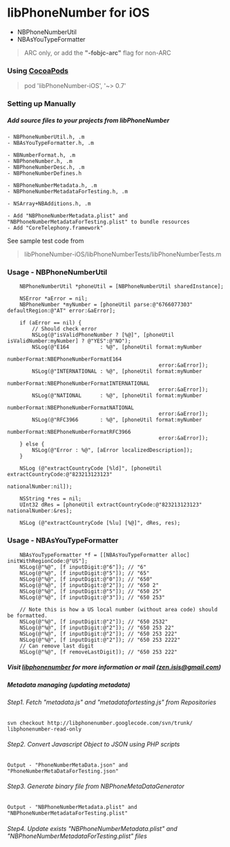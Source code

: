 # **libPhoneNumber for iOS** 

 - NBPhoneNumberUtil
 - NBAsYouTypeFormatter

> ARC only, or add the **"-fobjc-arc"** flag for non-ARC
 
### Using [CocoaPods](http://cocoapods.org/?q=libPhoneNumber-iOS)
> pod 'libPhoneNumber-iOS', '~> 0.7'

### Setting up Manually
##### Add source files to your projects from libPhoneNumber
    - NBPhoneNumberUtil.h, .m
    - NBAsYouTypeFormatter.h, .m
    
    - NBNumberFormat.h, .m
    - NBPhoneNumber.h, .m
    - NBPhoneNumberDesc.h, .m
    - NBPhoneNumberDefines.h
    
    - NBPhoneNumberMetadata.h, .m
    - NBPhoneNumberMetadataForTesting.h, .m
    
    - NSArray+NBAdditions.h, .m
    
    - Add "NBPhoneNumberMetadata.plist" and "NBPhoneNumberMetadataForTesting.plist" to bundle resources
    - Add "CoreTelephony.framework"

See sample test code from
> libPhoneNumber-iOS/libPhoneNumberTests/libPhoneNumberTests.m 

### Usage - **NBPhoneNumberUtil**
```obj-c
    NBPhoneNumberUtil *phoneUtil = [NBPhoneNumberUtil sharedInstance];
    
    NSError *aError = nil;
    NBPhoneNumber *myNumber = [phoneUtil parse:@"6766077303" defaultRegion:@"AT" error:&aError];
    
    if (aError == nil) {
        // Should check error
        NSLog(@"isValidPhoneNumber ? [%@]", [phoneUtil isValidNumber:myNumber] ? @"YES":@"NO");
        NSLog(@"E164          : %@", [phoneUtil format:myNumber 
                                          numberFormat:NBEPhoneNumberFormatE164 
                                                 error:&aError]);
        NSLog(@"INTERNATIONAL : %@", [phoneUtil format:myNumber 
                                          numberFormat:NBEPhoneNumberFormatINTERNATIONAL 
                                                 error:&aError]);
        NSLog(@"NATIONAL      : %@", [phoneUtil format:myNumber 
                                          numberFormat:NBEPhoneNumberFormatNATIONAL 
                                                 error:&aError]);
        NSLog(@"RFC3966       : %@", [phoneUtil format:myNumber
                                          numberFormat:NBEPhoneNumberFormatRFC3966 
                                                 error:&aError]);
    } else {
        NSLog(@"Error : %@", [aError localizedDescription]);
    }
    
    NSLog (@"extractCountryCode [%ld]", [phoneUtil extractCountryCode:@"823213123123" 
                                                       nationalNumber:nil]);
    
    NSString *res = nil;
    UInt32 dRes = [phoneUtil extractCountryCode:@"823213123123" nationalNumber:&res];
    
    NSLog (@"extractCountryCode [%lu] [%@]", dRes, res);
```

### Usage - **NBAsYouTypeFormatter**
```obj-c
    NBAsYouTypeFormatter *f = [[NBAsYouTypeFormatter alloc] initWithRegionCode:@"US"];
    NSLog(@"%@", [f inputDigit:@"6"]); // "6"
    NSLog(@"%@", [f inputDigit:@"5"]); // "65"
    NSLog(@"%@", [f inputDigit:@"0"]); // "650"
    NSLog(@"%@", [f inputDigit:@"2"]); // "650 2"
    NSLog(@"%@", [f inputDigit:@"5"]); // "650 25"
    NSLog(@"%@", [f inputDigit:@"3"]); // "650 253"
    
    // Note this is how a US local number (without area code) should be formatted.
    NSLog(@"%@", [f inputDigit:@"2"]); // "650 2532"
    NSLog(@"%@", [f inputDigit:@"2"]); // "650 253 22"
    NSLog(@"%@", [f inputDigit:@"2"]); // "650 253 222"
    NSLog(@"%@", [f inputDigit:@"2"]); // "650 253 2222"
    // Can remove last digit
    NSLog(@"%@", [f removeLastDigit]); // "650 253 222"
```

##### Visit [libphonenumber](http://code.google.com/p/libphonenumber/) for more information or mail (zen.isis@gmail.com)

##### **Metadata managing (updating metadata)**

###### Step1. Fetch "metadata.js" and "metadatafortesting.js" from Repositories
    svn checkout http://libphonenumber.googlecode.com/svn/trunk/ libphonenumber-read-only
    
###### Step2. Convert Javascript Object to JSON using PHP scripts 
    Output - "PhoneNumberMetaData.json" and "PhoneNumberMetaDataForTesting.json"
    
###### Step3. Generate binary file from NBPhoneMetaDataGenerator
    Output - "NBPhoneNumberMetadata.plist" and "NBPhoneNumberMetadataForTesting.plist"
    
###### Step4. Update exists "NBPhoneNumberMetadata.plist" and "NBPhoneNumberMetadataForTesting.plist" files
